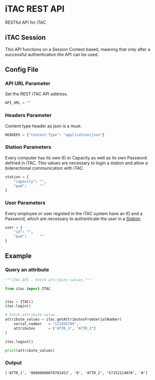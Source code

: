 # iTAC REST API
RESTful API for iTAC

## iTAC Session
This API functions on a Session Context based, meaning that only after a successful authentication the API can be used.

## Config File

### API URL Parameter
Set the REST iTAC API address.
```python
API_URL = ""
```

### Headers Parameter
Content type header as json is a must.
```python
HEADERS = {"Content-Type": "application/json"}
```

### Station Parameters
Every computer has its own ID or Capacity as well as its own Password defined in iTAC. This values are necessary to login a station and allow a biderectional communication with iTAC.
```python
station = {
    "capacity": "",
    "pwd":      ""
}
```

### User Parameters
Every employee or user registed in the iTAC system have an ID and a Password, which are necessary to authenticate the user in a [Station](#station-parameters).
```python
user = {
    "id": "",
    "pwd":      ""
}
```

## Example
### Query an attribute
```python
"""iTAC API - Fetch attribute values."""

from itac import ITAC


itac = ITAC()
itac.login()

# Fetch attribute value.
attribute_values = itac.getAttributesFromSerialNumber(
    serial_number   = "123456789", 
    attributes      = ["ATTR_1", "ATTR_2"]
)

itac.logout()

print(attribute_values)
```

### Output
```
['ATTR_1', '00000000079791453', '0', 'ATTR_2', '57152114070', '0']
```